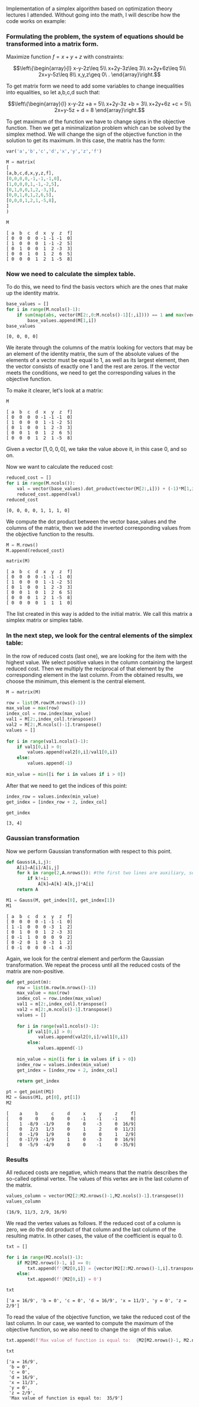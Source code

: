 Implementation of a simplex algorithm based on optimization theory lectures I attended. 
Without going into the math, I will describe how the code works on example:

 ### Formulating the problem,  the system of equations should be transformed into a matrix form.

Maximize function $f=x+y+z$ with constraints:

$$\left\{\begin{array}{l}
   x-y-2z\leq 5\\
   x+2y-3z\leq 3\\
   x+2y+6z\leq 5\\
   2x+y-5z\leq 8\\
   x,y,z\geq 0\ .
  \end{array}\right.$$

 To get matrix form we need to add some variables to change inequalities into equalities, so let a,b,c,d such that:

$$\left\{\begin{array}{l}
   x-y-2z +a = 5\\
   x+2y-3z +b = 3\\
   x+2y+6z +c =  5\\
   2x+y-5z + d = 8
  \end{array}\right.$$

To get maximum of the function we have to change signs in the objective function. Then we get a minimalization problem which can be solved by the simplex method.   We will change the sign of the objective function in the solution to get its maximum. In this case, the matrix has the form:



```python
var('a','b','c','d','x','y','z','f')

M = matrix(
[
[a,b,c,d,x,y,z,f],
[0,0,0,0,-1,-1,-1,0],
[1,0,0,0,1,-1,-2,5],
[0,1,0,0,1,2,-3,3],
[0,0,1,0,1,2,6,5],
[0,0,0,1,2,1,-5,8],
]
)

M
```




    [ a  b  c  d  x  y  z  f]
    [ 0  0  0  0 -1 -1 -1  0]
    [ 1  0  0  0  1 -1 -2  5]
    [ 0  1  0  0  1  2 -3  3]
    [ 0  0  1  0  1  2  6  5]
    [ 0  0  0  1  2  1 -5  8]



### Now we need to calculate the simplex table. 
To do this, we need to find the basis vectors which are the ones that make up the identity matrix.


```python
base_values = []
for i in range(M.ncols()-1):
    if sum(map(abs, vector(M[2:,0:M.ncols()-1][:,i]))) == 1 and max(vector(M[2:,0:M.ncols()-1][:,i])) == 1:
        base_values.append(M[1,i])
base_values
```




    [0, 0, 0, 0]



We iterate through the columns of the matrix looking for vectors that may be an element of the identity matrix, the sum of the absolute values of the elements of a vector must be equal to 1, as well as its largest element, then the vector consists of exactly one 1 and the rest are zeros. If the vector meets the conditions, we need to get the corresponding values in the objective function.

To make it clearer, let's look at a matrix:


```python
M
```




    [ a  b  c  d  x  y  z  f]
    [ 0  0  0  0 -1 -1 -1  0]
    [ 1  0  0  0  1 -1 -2  5]
    [ 0  1  0  0  1  2 -3  3]
    [ 0  0  1  0  1  2  6  5]
    [ 0  0  0  1  2  1 -5  8]



Given a vector $[1,0,0,0]$, we take the value above it, in this case 0, and so on.

Now we want to calculate the reduced cost:


```python
reduced_cost = []
for i in range(M.ncols()):
    val = vector(base_values).dot_product(vector(M[2:,i])) + (-1)*M[1,i]
    reduced_cost.append(val)
reduced_cost
```




    [0, 0, 0, 0, 1, 1, 1, 0]



We compute the dot product between the vector base_values and the columns of the matrix, then we add the inverted corresponding values from the objective function to the results.


```python
M = M.rows()
M.append(reduced_cost)

matrix(M)
```




    [ a  b  c  d  x  y  z  f]
    [ 0  0  0  0 -1 -1 -1  0]
    [ 1  0  0  0  1 -1 -2  5]
    [ 0  1  0  0  1  2 -3  3]
    [ 0  0  1  0  1  2  6  5]
    [ 0  0  0  1  2  1 -5  8]
    [ 0  0  0  0  1  1  1  0]



The list created in this way is added to the initial matrix. We call this matrix a simplex matrix or simplex table.

### In the next step, we look for the central elements of the simplex table:

In the row of reduced costs (last one), we are looking for the item with the highest value. We select positive values in the column containing the largest reduced cost. Then we multiply the reciprocal of that element by the corresponding element in the last column. From the obtained results, we choose the minimum, this element is the central element.


```python
M = matrix(M)

row = list(M.row(M.nrows()-1))
max_value = max(row)
index_col = row.index(max_value)
val1 = M[2:,index_col].transpose()
val2 = M[2:,M.ncols()-1].transpose()
values = []
    
for i in range(val1.ncols()-1):
    if val1[0,i] > 0:
        values.append(val2[0,i]/val1[0,i])
    else:
        values.append(-1)
    
min_value = min([i for i in values if i > 0])
```

After that we need to get the indices of this point:


```python
index_row = values.index(min_value)
get_index = [index_row + 2, index_col]

get_index
```




    [3, 4]



### Gaussian transformation

Now we perform Gaussian transformation with respect to this point.


```python
def Gauss(A,i,j):
    A[i]=A[i]/A[i,j]
    for k in range(2,A.nrows()): #the first two lines are auxiliary, so the method starts from the third line
        if k!=i:
            A[k]=A[k]-A[k,j]*A[i]
    return A
```


```python
M1 = Gauss(M, get_index[0], get_index[1])
M1
```




    [ a  b  c  d  x  y  z  f]
    [ 0  0  0  0 -1 -1 -1  0]
    [ 1 -1  0  0  0 -3  1  2]
    [ 0  1  0  0  1  2 -3  3]
    [ 0 -1  1  0  0  0  9  2]
    [ 0 -2  0  1  0 -3  1  2]
    [ 0 -1  0  0  0 -1  4 -3]



Again, we look for the central element and perform the Gaussian transformation. We repeat the process until all the reduced costs of the matrix are non-positive.


```python
def get_point(m):
    row = list(m.row(m.nrows()-1))
    max_value = max(row)
    index_col = row.index(max_value)
    val1 = m[2:,index_col].transpose()
    val2 = m[2:,m.ncols()-1].transpose()
    values = []
    
    for i in range(val1.ncols()-1):
        if val1[0,i] > 0:
            values.append(val2[0,i]/val1[0,i])
        else:
            values.append(-1)
    
    min_value = min([i for i in values if i > 0])
    index_row = values.index(min_value)
    get_index = [index_row + 2, index_col]
    
    return get_index
```


```python
pt = get_point(M1)
M2 = Gauss(M1, pt[0], pt[1])
M2
```




    [    a     b     c     d     x     y     z     f]
    [    0     0     0     0    -1    -1    -1     0]
    [    1  -8/9  -1/9     0     0    -3     0  16/9]
    [    0   2/3   1/3     0     1     2     0  11/3]
    [    0  -1/9   1/9     0     0     0     1   2/9]
    [    0 -17/9  -1/9     1     0    -3     0  16/9]
    [    0  -5/9  -4/9     0     0    -1     0 -35/9]



### Results

All reduced costs are negative, which means that the matrix describes the so-called optimal vertex. The values of this vertex are in the last column of the matrix.


```python
values_column = vector(M2[2:M2.nrows()-1,M2.ncols()-1].transpose())
values_column
```




    (16/9, 11/3, 2/9, 16/9)



We read the vertex values as follows. If the reduced cost of a column is zero, we do the dot product of that column and the last column of the resulting matrix. In other cases, the value of the coefficient is equal to 0.


```python
txt = []

for i in range(M2.ncols()-1):
    if M2[M2.nrows()-1, i] == 0:
        txt.append(f'{M2[0,i]} = {vector(M2[2:M2.nrows()-1,i].transpose()).dot_product(values_column)}')
    else: 
        txt.append(f'{M2[0,i]} = 0')
```


```python
txt
```




    ['a = 16/9', 'b = 0', 'c = 0', 'd = 16/9', 'x = 11/3', 'y = 0', 'z = 2/9']



To read the value of the objective function, we take the reduced cost of the last column. In our case, we wanted to compute the maximum of the objective function, so we also need to change the sign of this value.


```python
txt.append(f'Max value of function is equal to:  {M2[M2.nrows()-1, M2.ncols()-1] * (-1)}')
```


```python
txt
```




    ['a = 16/9',
     'b = 0',
     'c = 0',
     'd = 16/9',
     'x = 11/3',
     'y = 0',
     'z = 2/9',
     'Max value of function is equal to:  35/9']



